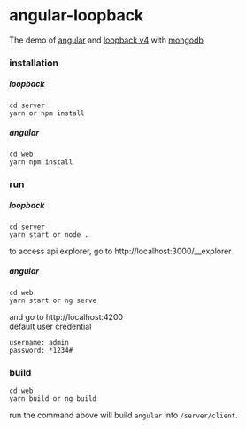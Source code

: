 # angular-loopback
The demo of [angular](https://angular.io/) and [loopback v4](http://v4.loopback.io/) with [mongodb](https://www.mongodb.com/)

### installation
##### loopback
~~~
cd server
yarn or npm install
~~~

##### angular
~~~
cd web
yarn npm install
~~~

### run
##### loopback
~~~
cd server
yarn start or node .
~~~

to access api explorer, go to http://localhost:3000/__explorer

##### angular
~~~
cd web
yarn start or ng serve
~~~

and go to http://localhost:4200  
default user credential

~~~
username: admin
password: *1234#
~~~

### build
~~~
cd web
yarn build or ng build
~~~

run the command above will build `angular` into `/server/client`.